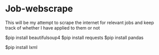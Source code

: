 # Job-webscrape
This will be my attempt to scrape the internet for relevant jobs and keep track of whether I have applied to them or not


$pip install beautifulsoup4
$pip install requests
$pip install pandas

$pip install lxml